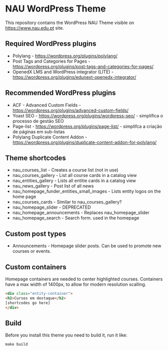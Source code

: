 # NAU WordPress Theme

This repository contains the WordPress NAU Theme visible on https://www.nau.edu.pt site.

## Required WordPress plugins
* Polylang - https://wordpress.org/plugins/polylang/
* Post Tags and Categories for Pages - https://wordpress.org/plugins/post-tags-and-categories-for-pages/
* OpenedX LMS and WordPress integrator (LITE) - https://wordpress.org/plugins/edunext-openedx-integrator/

## Recommended WordPress plugins
* ACF - Advanced Custom Fields - https://wordpress.org/plugins/advanced-custom-fields/
* Yoast SEO - https://wordpress.org/plugins/wordpress-seo/ - simplifica o processo de gestão SEO
* Page-list - https://wordpress.org/plugins/page-list/ - simplifca a criação de páginas em sub-listas
* Polylang Duplicate Content Addon - https://wordpress.org/plugins/duplicate-content-addon-for-polylang/

## Theme shortcodes
* nau_courses_list - Creates a course list (not in use)
* nau_courses_gallery - List all course cards in a catalog view
* nau_entities_gallery - Lists all entitie cards in a catalog view
* nau_news_gallery - Post list of all news
* nau_homepage_funder_entities_small_images - Lists entity logos on the home page
* nau_courses_cards - Similar to nau_courses_gallery?
* nau_homepage_slider - DEPRECATED
* nau_homepage_announcements - Replaces nau_homepage_slider
* nau_homepage_search - Search form. used in the homepage

## Custom post types
* Announcements - Homepage slider posts. Can be used to promote new courses or events.

## Custom containers
Homepage containers are needed to center highlighted courses. Containers have a max width of 1400px, to allow for modern resolution scalling.

```html
<div class="entity-container">
<h2>Cursos em destaque</h2>
[shortcodes go here]
</div>
```

## Build
Before you install this theme you need to build it, run it like:
```code
make build
```
